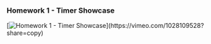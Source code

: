 ### Homework 1 - Timer Showcase
[![Homework 1 - Timer Showcase]("https://i.vimeocdn.com/video/1948207510-914f6cb5afda9a2ecd308e191ac9eec951fdcd7b8b7c90e0f893dc5938535dbe-d?f=webp")](https://vimeo.com/1028109528?share=copy)
